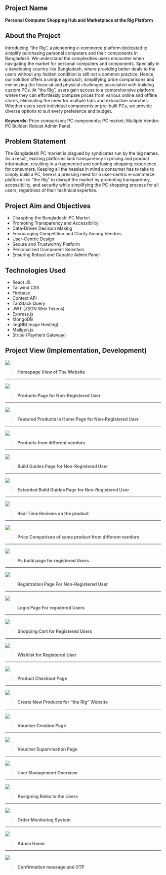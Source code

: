 
## Project Name

**Personal Computer Shopping Hub and Marketplace at the Rig Platform**

## About the Project

Introducing “the Rig”, a pioneering e-commerce platform dedicated to simplify purchasing personal computers and their components in Bangladesh. We understand the complexities users encounter when navigating the market for personal computers and components. Specially in a developing country like Bangladesh, where providing better deals to the users without any hidden condition is still not a common practice. Hence, our solution offers a unique approach, simplifying price comparisons and minimizing the financial and physical challenges associated with building custom PCs.
At “the Rig”, users gain access to a comprehensive platform where they can effortlessly compare prices from various online and offline stores, eliminating the need for multiple tabs and exhaustive searches. Whether users seek individual components or pre-built PCs, we provide diverse options to suit every preference and budget.

**Keywords:** Price comparison; PC components; PC market; Multiple Vendor; PC Builder; Robust Admin Panel.  

## Problem Statement

The Bangladeshi PC market is plagued by syndicates run by the big names. As a result, existing platforms lack transparency in pricing and product information, resulting in a fragmented and confusing shopping experience for consumers. Keeping all the hassles in mind a consumer has to take to simply build a PC, here is a pressing need for a user-centric e-commerce platform like "the Rig" to disrupt the market by promoting transparency, accessibility, and security while simplifying the PC shopping process for all users, regardless of their technical expertise.

## Project Aim and Objectives
- Disrupting the Bangladeshi PC Market
- Promoting Transparency and Accessibility
- Data-Driven Decision Making
- Encouraging Competition and Clarity Among Vendors
- User-Centric Design
- Secure and Trustworthy Platform
- Personalized Component Selection
- Ensuring Robust and Capable Admin Panel

## Technologies Used
- React JS
- Tailwind CSS
- Firebase 
- Context API
- TanStack Query
- JWT (JSON Web Tokens) 
- Express.js
- MongoDB
- ImgBB(Image Hosting)
- Mailgun.js
- Stripe (Payment Gateway)

## Project View (Implementation, Development) 

![](https://github.com/Habibur96/theRig-client/blob/main/src/assets/image/Home%20page.jpg)
> **Homepage View of The Website**
----

![](https://github.com/Habibur96/theRig-client/blob/main/src/assets/image/products%20list.jpg)
> **Products Page for Non-Registered User**
----
![](https://github.com/Habibur96/theRig-client/blob/main/src/assets/image/Featured%20products.jpg)
> **Featured Products in Home Page for Non-Registered User**
----
![](https://github.com/Habibur96/theRig-client/blob/main/src/assets/image/product_from_different_vendor.jpg)

> **Products from different vendors**
----
![](https://github.com/Habibur96/theRig-client/blob/main/src/assets/image/build_guides.jpg)
> **Build Guides Page for Non-Registered User**
----
![](https://github.com/Habibur96/theRig-client/blob/main/src/assets/image/Extended_build_guides.jpg)
> **Extended Build Guides Page for Non-Registered User**
----
![](https://github.com/Habibur96/theRig-client/blob/main/src/assets/image/RealTime_reviews.jpg)
> **Real Time Reviews on the product**
----
![](https://github.com/Habibur96/theRig-client/blob/main/src/assets/image/price_comparison.jpg)
> **Price Comparison of same product from different vendors**
----
![](https://github.com/Habibur96/theRig-client/blob/main/src/assets/image/pc%20build.jpg)
> **Pc build page for registered Users**
----
![](https://github.com/Habibur96/theRig-client/blob/main/src/assets/image/registration.jpg)
> **Registration Page For Non-Registered User**
----
                                                                              
![](https://github.com/Habibur96/theRig-client/blob/main/src/assets/image/login.jpg)
> **Login Page For registered Users**
----

![](https://github.com/Habibur96/theRig-client/blob/main/src/assets/image/shopping_cart.jpg)
> **Shopping Cart for Registered Users**
----

![](https://github.com/Habibur96/theRig-client/blob/main/src/assets/image/wishlist.jpg)
> **Wishlist for Registered User**
----
![](https://github.com/Habibur96/theRig-client/blob/main/src/assets/image/checkoutpage.jpg)
> **Product Checkout Page**
----
![](https://github.com/Habibur96/theRig-client/blob/main/src/assets/image/create%20new%20product.jpg)
> **Create New Products for “the Rig” Website**
----
![](https://github.com/Habibur96/theRig-client/blob/main/src/assets/image/voucher.jpg)
> **Voucher Creation Page**
----
![](https://github.com/Habibur96/theRig-client/blob/main/src/assets/image/voucher%20supervisation.jpg)
> **Voucher Supervisation Page**
----

![](https://github.com/Habibur96/theRig-client/blob/main/src/assets/image/all%20users.jpg)
> **User Management Overview**
----

![](https://github.com/Habibur96/theRig-client/blob/main/src/assets/image/assigning%20roles.jpg)
> **Assigning Roles to the Users**
----

![](https://github.com/Habibur96/theRig-client/blob/main/src/assets/image/order%20monitoring.jpg)
> **Order Monitoring System**
----

![](https://github.com/Habibur96/theRig-client/blob/main/src/assets/image/admin%20home.jpg)
> **Admin Home**
----

![](https://github.com/Habibur96/theRig-client/blob/main/src/assets/image/otp.jpg)
> **Confirmation message and OTP**
